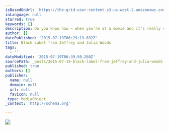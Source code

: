 ```yaml
---
isBasedOnUrl: 'https://the-grid-user-content.s3-us-west-2.amazonaws.com/c00fb228-cbcd-42fe-a162-c5c58b18c27a.gif'
inLanguage: null
starred: true
keywords: []
description: Do you know how ~ when you’re at a movie and it’s really spellbinding … and toward the end you become totally mesmerized ~ waiting.  And then there’s a crescendo that builds higher and higher until the final moment. You are full of emotion and drained of emotion. You just sit there. The entire theatre is quiet. No one moves. Everyone is wrapped up in their own thoughts while the impact of the ending soaks in.
author: []
datePublished: '2015-07-19T06:29:13.632Z'
title: Black Label from Jeffrey and Julia Woods
tags:
  - ''
dateModified: '2015-07-19T06:39:50.260Z'
sourcePath: _posts/2015-07-19-black-label-from-jeffrey-and-julia-woods.md
published: true
authors: []
publisher:
  name: null
  domain: null
  url: null
  favicon: null
_type: MediaObject
_context: 'http://schema.org'

---
```

![](https://the-grid-user-content.s3-us-west-2.amazonaws.com/c00fb228-cbcd-42fe-a162-c5c58b18c27a.gif)